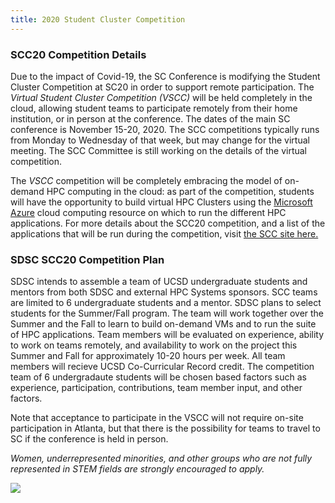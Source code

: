 ```yaml
---
title: 2020 Student Cluster Competition
---
```


### SCC20 Competition Details

Due to the impact of Covid-19, the SC Conference is modifying the Student Cluster Competition at SC20 in order to support remote participation. The _Virtual Student Cluster Competition (VSCC)_ will be held completely in the cloud, allowing student teams to participate remotely from their home institution, or in person at the conference. The dates of the main SC conference is November 15-20, 2020. The SCC competitions typically runs from Monday to Wednesday of that week, but may change for the virtual meeting. The SCC Committee is still working on the details of the virtual competition.

The _VSCC_ competition will be completely embracing the model of on-demand HPC computing in the cloud: as part of the competition, students will have the opportunity to build virtual HPC Clusters using the [Microsoft Azure](https://azure.microsoft.com/en-us/) cloud computing resource on which to run the different HPC applications. For more details about the SCC20 competition, and a list of the applications that will be run during the competition, visit [the SCC site here.](https://sc20.supercomputing.org/program/studentssc/student-cluster-competition/)

### SDSC SCC20 Competition Plan

SDSC intends to assemble a team of UCSD undergraduate students and mentors from both SDSC and external HPC Systems sponsors. SCC teams are limited to 6 undergraduate students and a mentor. SDSC plans to select students for the Summer/Fall program. The team will work together over the Summer and the Fall to learn to build on-demand VMs and to run the suite of HPC applications. Team members will be evaluated on experience, ability to work on teams remotely, and availability to work on the project this Summer and Fall for approximately 10-20 hours per week. All team members will recieve UCSD Co-Curricular Record credit. The competition team of 6 undergradaute students will be chosen based factors such as experience, participation, contributions, team member input, and other factors.

Note that acceptance to participate in the VSCC will not require on-site participation in Atlanta, but that there is the possibility for teams to travel to SC if the conference is held in person.

_Women, underrepresented minorities, and other groups who are not fully represented in STEM fields are strongly encouraged to apply._

![](images/vscc-dashboard_scc20.jpg)
